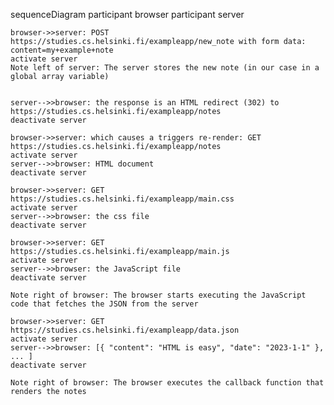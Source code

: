 sequenceDiagram
    participant browser
    participant server

    browser->>server: POST https://studies.cs.helsinki.fi/exampleapp/new_note with form data: content=my+example+note
    activate server
    Note left of server: The server stores the new note (in our case in a global array variable)


    server-->>browser: the response is an HTML redirect (302) to https://studies.cs.helsinki.fi/exampleapp/notes
    deactivate server

    browser->>server: which causes a triggers re-render: GET https://studies.cs.helsinki.fi/exampleapp/notes
    activate server
    server-->>browser: HTML document
    deactivate server

    browser->>server: GET https://studies.cs.helsinki.fi/exampleapp/main.css
    activate server
    server-->>browser: the css file
    deactivate server

    browser->>server: GET https://studies.cs.helsinki.fi/exampleapp/main.js
    activate server
    server-->>browser: the JavaScript file
    deactivate server

    Note right of browser: The browser starts executing the JavaScript code that fetches the JSON from the server

    browser->>server: GET https://studies.cs.helsinki.fi/exampleapp/data.json
    activate server
    server-->>browser: [{ "content": "HTML is easy", "date": "2023-1-1" }, ... ]
    deactivate server

    Note right of browser: The browser executes the callback function that renders the notes
